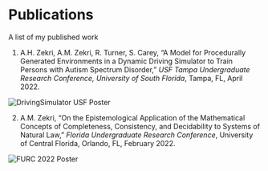 # Publications
A list of my published work

1. A.H. Zekri, A.M. Zekri, R. Turner, S. Carey, “A Model for Procedurally Generated Environments in a Dynamic Driving Simulator to Train Persons with Autism Spectrum Disorder,” *USF Tampa Undergraduate Research Conference, University of South Florida*, Tampa, FL, April 2022.

![DrivingSimulator USF Poster](https://user-images.githubusercontent.com/78307866/209985579-4626269a-db03-4684-983a-107af11f7363.png)

2. A.M. Zekri, “On the Epistemological Application of the Mathematical Concepts of Completeness, Consistency, and Decidability to Systems of Natural Law,” *Florida Undergraduate Research Conference*, University of Central Florida, Orlando, FL, February 2022.

![FURC 2022 Poster](https://user-images.githubusercontent.com/78307866/209985619-d6a508fe-c05b-4246-bfed-6c1de936b325.png)
